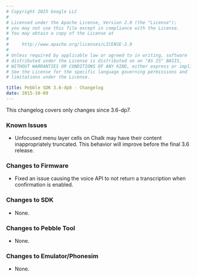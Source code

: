 ```yaml
---
# Copyright 2025 Google LLC
#
# Licensed under the Apache License, Version 2.0 (the "License");
# you may not use this file except in compliance with the License.
# You may obtain a copy of the License at
#
#     http://www.apache.org/licenses/LICENSE-2.0
#
# Unless required by applicable law or agreed to in writing, software
# distributed under the License is distributed on an "AS IS" BASIS,
# WITHOUT WARRANTIES OR CONDITIONS OF ANY KIND, either express or implied.
# See the License for the specific language governing permissions and
# limitations under the License.

title: Pebble SDK 3.6-dp8 - Changelog
date: 2015-10-09
--- 
```


This changelog covers only changes since 3.6-dp7.

### Known Issues

* Unfocused menu layer cells on Chalk may have their content inappropriately truncated.
  This behavior will improve before the final 3.6 release.

### Changes to Firmware

* Fixed an issue causing the voice API to not return a transcription when confirmation is
  enabled.


### Changes to SDK

* None.


### Changes to Pebble Tool

* None.

### Changes to Emulator/Phonesim

* None.
